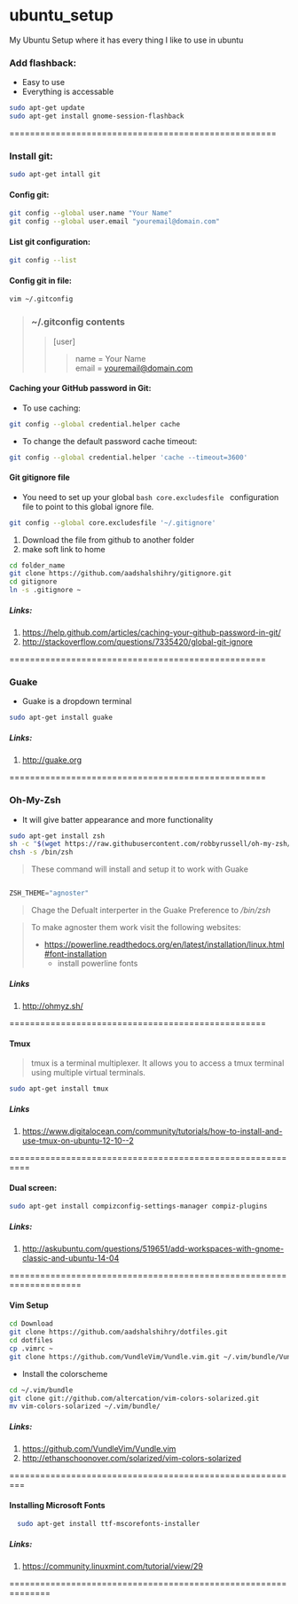 # ubuntu_setup
My Ubuntu Setup where it has every thing I like to use in ubuntu
### Add flashback:
* Easy to use
* Everything is accessable

```bash
sudo apt-get update
sudo apt-get install gnome-session-flashback
```

====================================================

### Install git:

```bash
sudo apt-get intall git
```
#### Config git:

```bash
git config --global user.name "Your Name"
git config --global user.email "youremail@domain.com"
```
#### List git configuration:

```bash
git config --list
```
#### Config git in file:
```bash
vim ~/.gitconfig
```
> ### ~/.gitconfig contents
> > [user]<br />
> > >	 name = Your Name <br /> 
> > >	 email = youremail@domain.com

#### Caching your GitHub password in Git:
* To use caching:
```bash
git config --global credential.helper cache
```
* To change the default password cache timeout:

```bash
git config --global credential.helper 'cache --timeout=3600'
``` 


#### Git gitignore file
* You need to set up your global ```bash core.excludesfile ``` configuration file to point to this global ignore file.

```bash
git config --global core.excludesfile '~/.gitignore'
```

1. Download the file from github to another folder  
2. make soft link to home 

```bash
cd folder_name
git clone https://github.com/aadshalshihry/gitignore.git
cd gitignore
ln -s .gitignore ~
```

##### Links:
1. https://help.github.com/articles/caching-your-github-password-in-git/
2. http://stackoverflow.com/questions/7335420/global-git-ignore

==================================================


### Guake
* Guake is a dropdown terminal

```bash
sudo apt-get install guake
```

##### Links:
1. http://guake.org

==================================================


### Oh-My-Zsh
* It will give batter appearance and more functionality

```bash
sudo apt-get install zsh
sh -c "$(wget https://raw.githubusercontent.com/robbyrussell/oh-my-zsh/master/tools/install.sh -O -)"
chsh -s /bin/zsh

```
> These command will install and setup it to work with Guake


```python

ZSH_THEME="agnoster"
```
> Chage the Defualt interperter in the Guake Preference to */bin/zsh*

> To make agnoster them work visit the following websites:
>   * https://powerline.readthedocs.org/en/latest/installation/linux.html#font-installation
>     * install powerline fonts
>   
##### Links
1. http://ohmyz.sh/


==================================================


#### Tmux 
> tmux is a terminal multiplexer. It allows you to access a tmux terminal using multiple virtual terminals.

```bash
sudo apt-get install tmux
```

##### Links
1. https://www.digitalocean.com/community/tutorials/how-to-install-and-use-tmux-on-ubuntu-12-10--2

==========================================================

#### Dual screen:

```bash
sudo apt-get install compizconfig-settings-manager compiz-plugins
```

##### Links:
1. http://askubuntu.com/questions/519651/add-workspaces-with-gnome-classic-and-ubuntu-14-04



====================================================================


#### Vim Setup

```bash
cd Download
git clone https://github.com/aadshalshihry/dotfiles.git
cd dotfiles
cp .vimrc ~
git clone https://github.com/VundleVim/Vundle.vim.git ~/.vim/bundle/Vundle.vim
```

* Install the colorscheme
```bash
cd ~/.vim/bundle
git clone git://github.com/altercation/vim-colors-solarized.git
mv vim-colors-solarized ~/.vim/bundle/
```

##### Links: 
1. https://github.com/VundleVim/Vundle.vim
2. http://ethanschoonover.com/solarized/vim-colors-solarized

=========================================================

#### Installing Microsoft Fonts
```bash
  sudo apt-get install ttf-mscorefonts-installer
```
##### Links:
1. https://community.linuxmint.com/tutorial/view/29

==============================================================
